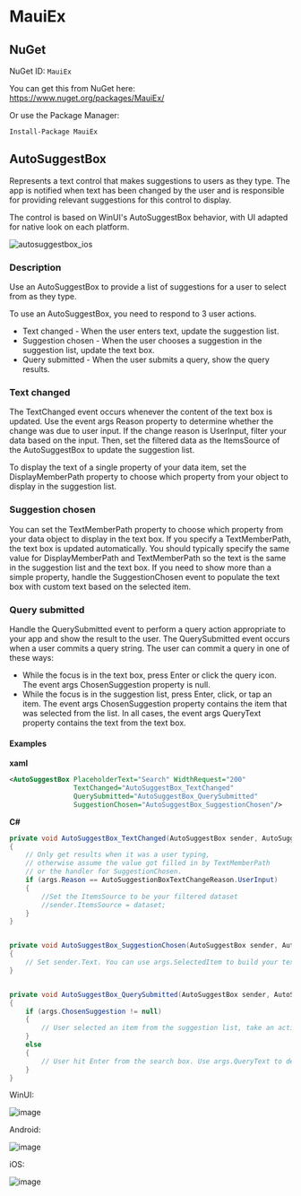 # MauiEx

## NuGet
NuGet ID: `MauiEx`

You can get this from NuGet here: https://www.nuget.org/packages/MauiEx/

Or use the Package Manager:
```
Install-Package MauiEx 
```



## AutoSuggestBox

Represents a text control that makes suggestions to users as they type. The app is notified when text has been changed by the user and is responsible for providing relevant suggestions for this control to display.

The control is based on WinUI's AutoSuggestBox behavior, with UI adapted for native look on each platform.

![autosuggestbox_ios](https://user-images.githubusercontent.com/1378165/51139691-6c226600-17f9-11e9-8f76-48a1128986ca.gif)

### Description

Use an AutoSuggestBox to provide a list of suggestions for a user to select from as they type.

To use an AutoSuggestBox, you need to respond to 3 user actions.

- Text changed - When the user enters text, update the suggestion list.
- Suggestion chosen - When the user chooses a suggestion in the suggestion list, update the text box.
- Query submitted - When the user submits a query, show the query results.

### Text changed
The TextChanged event occurs whenever the content of the text box is updated. Use the event args Reason property to determine whether the change was due to user input. If the change reason is UserInput, filter your data based on the input. Then, set the filtered data as the ItemsSource of the AutoSuggestBox to update the suggestion list.

To display the text of a single property of your data item, set the DisplayMemberPath property to choose which property from your object to display in the suggestion list.

### Suggestion chosen

You can set the TextMemberPath property to choose which property from your data object to display in the text box. If you specify a TextMemberPath, the text box is updated automatically. You should typically specify the same value for DisplayMemberPath and TextMemberPath so the text is the same in the suggestion list and the text box.
If you need to show more than a simple property, handle the SuggestionChosen event to populate the text box with custom text based on the selected item.

### Query submitted

Handle the QuerySubmitted event to perform a query action appropriate to your app and show the result to the user.
The QuerySubmitted event occurs when a user commits a query string. The user can commit a query in one of these ways:

- While the focus is in the text box, press Enter or click the query icon. The event args ChosenSuggestion property is null.
- While the focus is in the suggestion list, press Enter, click, or tap an item. The event args ChosenSuggestion property contains the item that was selected from the list.
In all cases, the event args QueryText property contains the text from the text box. 


#### Examples
**xaml**
```xml
<AutoSuggestBox PlaceholderText="Search" WidthRequest="200"
                TextChanged="AutoSuggestBox_TextChanged"
                QuerySubmitted="AutoSuggestBox_QuerySubmitted"
                SuggestionChosen="AutoSuggestBox_SuggestionChosen"/>
```
**C#**
```cs
private void AutoSuggestBox_TextChanged(AutoSuggestBox sender, AutoSuggestBoxTextChangedEventArgs args)
{
    // Only get results when it was a user typing, 
    // otherwise assume the value got filled in by TextMemberPath 
    // or the handler for SuggestionChosen.
    if (args.Reason == AutoSuggestionBoxTextChangeReason.UserInput)
    {
        //Set the ItemsSource to be your filtered dataset
        //sender.ItemsSource = dataset;
    }
}


private void AutoSuggestBox_SuggestionChosen(AutoSuggestBox sender, AutoSuggestBoxSuggestionChosenEventArgs args)
{
    // Set sender.Text. You can use args.SelectedItem to build your text string.
}


private void AutoSuggestBox_QuerySubmitted(AutoSuggestBox sender, AutoSuggestBoxQuerySubmittedEventArgs args)
{
    if (args.ChosenSuggestion != null)
    {
        // User selected an item from the suggestion list, take an action on it here.
    }
    else
    {
        // User hit Enter from the search box. Use args.QueryText to determine what to do.
    }
}
```

WinUI:

![image](https://user-images.githubusercontent.com/1378165/42106364-a65da5ae-7b88-11e8-81ce-e189ee4cdc8e.png)

Android:

![image](https://user-images.githubusercontent.com/1378165/42108971-edaa4914-7b90-11e8-95d8-063f1f857d5f.png)

iOS:

![image](https://user-images.githubusercontent.com/1378165/42109635-31d3ef44-7b93-11e8-8f65-2e1c9ec07f44.png)


